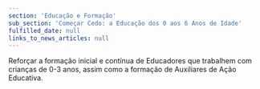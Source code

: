 ```yaml
---
section: 'Educação e Formação'
sub_section: 'Começar Cedo: a Educação dos 0 aos 6 Anos de Idade'
fulfilled_date: null
links_to_news_articles: null
---
```


Reforçar a formação inicial e contínua de Educadores que trabalhem com crianças de 0-3 anos, assim como a formação de Auxiliares de Ação Educativa.